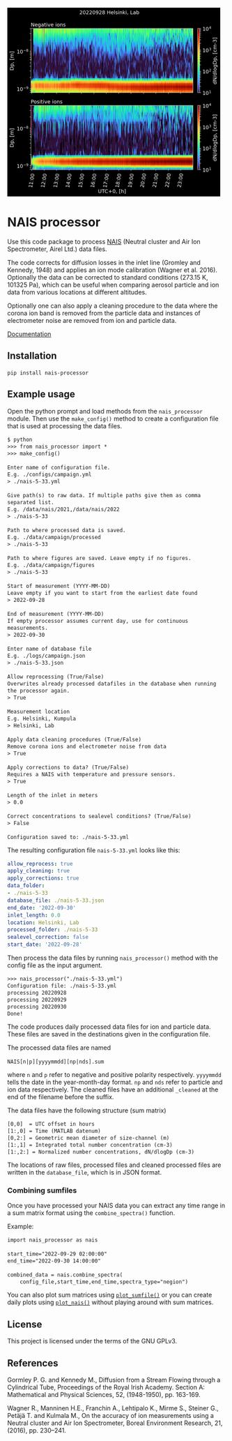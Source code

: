 ![data](./small_img.png)

# NAIS processor
Use this code package to process [NAIS](https://www.airel.ee/products/nais/) (Neutral cluster and Air Ion Spectrometer, Airel Ltd.) data files.

The code corrects for diffusion losses in the inlet line (Gromley and Kennedy, 1948) and applies an ion mode calibration (Wagner et al. 2016). Optionally the data can be corrected to standard conditions (273.15 K, 101325 Pa), which can be useful when comparing aerosol particle and ion data from various locations at different altitudes.

Optionally one can also apply a cleaning procedure to the data where the corona ion band is removed from the particle data and instances of electrometer noise are removed from ion and particle data.

[Documentation](https://jlpl.github.io/nais-processor/)

## Installation
```
pip install nais-processor
```
## Example usage
Open the python prompt and load methods from the `nais_processor` module.
Then use the `make_config()` method to create a configuration file that
is used at processing the data files.
```
$ python
>>> from nais_processor import *
>>> make_config()

Enter name of configuration file.
E.g. ./configs/campaign.yml
> ./nais-5-33.yml  

Give path(s) to raw data. If multiple paths give them as comma separated list.
E.g. /data/nais/2021,/data/nais/2022
> ./nais-5-33

Path to where processed data is saved.
E.g. ./data/campaign/processed
> ./nais-5-33

Path to where figures are saved. Leave empty if no figures.
E.g. ./data/campaign/figures
> ./nais-5-33   

Start of measurement (YYYY-MM-DD)
Leave empty if you want to start from the earliest date found
> 2022-09-28

End of measurement (YYYY-MM-DD)
If empty processor assumes current day, use for continuous measurements.
> 2022-09-30

Enter name of database file
E.g. ./logs/campaign.json
> ./nais-5-33.json  

Allow reprocessing (True/False)
Overwrites already processed datafiles in the database when running the processor again.
> True

Measurement location
E.g. Helsinki, Kumpula
> Helsinki, Lab 

Apply data cleaning procedures (True/False)
Remove corona ions and electrometer noise from data
> True

Apply corrections to data? (True/False)
Requires a NAIS with temperature and pressure sensors.
> True 

Length of the inlet in meters
> 0.0 

Correct concentrations to sealevel conditions? (True/False)
> False

Configuration saved to: ./nais-5-33.yml
```
The resulting configuration file `nais-5-33.yml` looks like this:
```yaml
allow_reprocess: true
apply_cleaning: true
apply_corrections: true
data_folder:
- ./nais-5-33
database_file: ./nais-5-33.json
end_date: '2022-09-30'
inlet_length: 0.0
location: Helsinki, Lab
processed_folder: ./nais-5-33
sealevel_correction: false
start_date: '2022-09-28'
```
Then process the data files by running `nais_processor()` method with the config file as the input argument.
```
>>> nais_processor("./nais-5-33.yml")
Configuration file: ./nais-5-33.yml
processing 20220928
processing 20220929
processing 20220930
Done!
```
The code produces daily processed data files for ion and particle data. These files are saved in the destinations given in the configuration file.

The processed data files are named

`NAIS[n|p][yyyymmdd][np|nds].sum`

where `n` and `p` refer to negative and positive polarity respectively. `yyyymmdd` tells the date in the year-month-day format. `np` and `nds` refer to particle and ion data respectively. The cleaned files have an additional `_cleaned` at the end of the filename before the suffix.

The data files have the following structure (sum matrix)
```
[0,0]  = UTC offset in hours
[1:,0] = Time (MATLAB datenum) 
[0,2:] = Geometric mean diameter of size-channel (m)
[1:,1] = Integrated total number concentration (cm-3)
[1:,2:] = Normalized number concentrations, dN/dlogDp (cm-3)
```
The locations of raw files, processed files and cleaned processed files are written in the `database_file`, which is in JSON format.

### Combining sumfiles
Once you have processed your NAIS data you can extract any time range
in a sum matrix format using the `combine_spectra()` function.

Example:
```
import nais_processor as nais

start_time="2022-09-29 02:00:00"
end_time="2022-09-30 14:00:00"

combined_data = nais.combine_spectra(
    config_file,start_time,end_time,spectra_type="negion")
```
You can also plot sum matrices using [`plot_sumfile()`](https://jlpl.github.io/nais-processor/#nais_processor.plot_sumfile) or you can create daily plots using [`plot_nais()`](https://jlpl.github.io/nais-processor/#nais_processor.plot_nais) without playing around with sum matrices.

## License
This project is licensed under the terms of the GNU GPLv3.

## References
Gormley P. G. and Kennedy M., Diffusion from a Stream Flowing through a Cylindrical Tube, Proceedings of the Royal Irish Academy. Section A: Mathematical and Physical Sciences, 52, (1948-1950), pp. 163-169.

Wagner R., Manninen H.E., Franchin A., Lehtipalo K., Mirme S., Steiner G., Petäjä T. and Kulmala M., On the accuracy of ion measurements using a Neutral cluster and Air Ion Spectrometer, Boreal Environment Research, 21, (2016), pp. 230–241.



